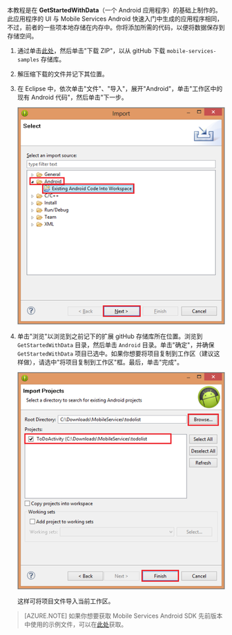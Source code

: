 本教程是在 **GetStartedWithData**（一个 Android 应用程序）的基础上制作的。此应用程序的 UI 与 Mobile Services Android 快速入门中生成的应用程序相同，不过，前者的一些项本地存储在内存中。你将添加所需的代码，以便将数据保存到存储空间。


1. 通过单击<a href="https://github.com/RickSaling/mobile-services-samples/tree/futures" target="blank">此处</a>，然后单击"下载 ZIP"，以从 gitHub 下载 `mobile-services-samples` 存储库。 

3. 解压缩下载的文件并记下其位置。

2. 在 Eclipse 中，依次单击"文件"、"导入"，展开"Android"，单击"工作区中的现有 Android 代码"，然后单击"下一步。 

 	![](./media/download-android-sample-code/mobile-services-import-android-workspace.png)

3. 单击"浏览"以浏览到之前记下的扩展 gitHub 存储库所在位置。浏览到 `GetStartedWithData` 目录，然后单击 `Android` 目录。单击"确定"，并确保 `GetStartedWithData` 项目已选中。如果你想要将项目复制到工作区（建议这样做），请选中"将项目复制到工作区"框。最后，单击"完成"。 

 	![](./media/download-android-sample-code/mobile-services-import-android-project.png)

	这样可将项目文件导入当前工作区。
 
>[AZURE.NOTE] 如果你想要获取 Mobile Services Android SDK 先前版本中使用的示例文件，可以在[此处][GitHub]获取。

<!-- URLs. -->
[GitHub]:  http://go.microsoft.com/fwlink/p/?LinkID=282122
